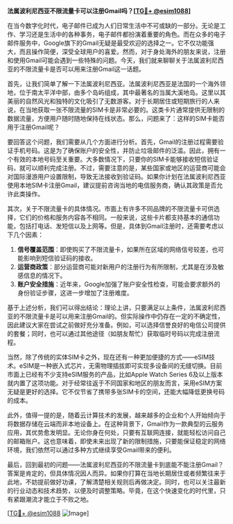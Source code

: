 **法属波利尼西亚不限流量卡可以注册Gmail吗？[[TG💪+ @esim1088](https://t.me/s/esim1088)]**

在当今数字化时代，电子邮件已成为人们日常生活中不可或缺的一部分。无论是工作、学习还是生活中的各种事务，电子邮件都扮演着重要的角色。而在众多的电子邮件服务中，Google旗下的Gmail无疑是最受欢迎的选择之一。它不仅功能强大，而且操作简便，深受全球用户的喜爱。然而，对于身处海外的朋友来说，注册和使用Gmail可能会遇到一些特殊的问题。今天，我们就来聊聊关于法属波利尼西亚的不限流量卡是否可以用来注册Gmail这一话题。

首先，让我们简单了解一下法属波利尼西亚。法属波利尼西亚是法国的一个海外领地，位于南太平洋中部，由多个岛屿组成，其中最著名的当属大溪地岛。这里以其美丽的自然风光和独特的文化吸引了无数游客。对于长期居住或短期旅行的人来说，在当地获取一张不限流量的SIM卡是非常必要的。这类卡片通常提供无限制的数据流量，方便用户随时随地保持在线状态。那么，问题来了：这样的SIM卡能否用于注册Gmail呢？

要回答这个问题，我们需要从几个方面进行分析。首先，Gmail的注册过程需要验证手机号码。这是为了确保账户的安全性，并防止垃圾邮件的泛滥。因此，拥有一个有效的本地号码至关重要。大多数情况下，只要你的SIM卡能够接收短信验证码，就可以顺利完成注册。不过，需要注意的是，某些国家或地区的运营商可能会对国际漫游用户设置限制，导致无法接收到验证码。如果你计划在法属波利尼西亚使用本地SIM卡注册Gmail，建议提前咨询当地的电信服务商，确认其政策是否允许此类操作。

其次，关于不限流量卡的具体情况。市面上有许多不同品牌的不限流量卡可供选择，它们的价格和服务内容各不相同。一般来说，这些卡片都支持基本的通信功能，包括打电话、发短信以及上网等。但是，具体到Gmail注册时，还需要考虑以下几个因素：

1. **信号覆盖范围**：即使购买了不限流量卡，如果所在区域的网络信号较差，也可能影响到短信验证码的接收。
2. **运营商政策**：部分运营商可能对新用户的注册行为有所限制，尤其是在涉及敏感信息的情况下。
3. **账户安全措施**：近年来，Google加强了账户安全性检查，可能会要求额外的身份验证步骤，这进一步增加了注册难度。

基于上述分析，我们可以得出结论：理论上讲，只要满足以上条件，法属波利尼西亚的不限流量卡是可以用来注册Gmail的。但实际操作中仍存在一定的不确定性，因此建议大家在尝试之前做好充分准备。例如，可以选择信誉良好的电信公司提供的套餐；同时，也可以通过其他途径（如朋友帮忙）获取临时号码以完成注册流程。

当然，除了传统的实体SIM卡之外，现在还有一种更加便捷的方式——eSIM技术。eSIM是一种嵌入式芯片，无需物理插拔即可实现多设备间的无缝切换。目前市面上已经有不少支持eSIM服务的产品，比如Apple Watch Series 6及以上版本就内置了这项功能。对于经常往返于不同国家和地区的朋友而言，采用eSIM方案无疑是更好的选择。它不仅节省了携带多张SIM卡的空间，还能大幅降低更换号码的成本。

此外，值得一提的是，随着云计算技术的发展，越来越多的企业和个人开始倾向于将数据存储在云端而非本地设备上。在这种背景下，Gmail作为一款典型的云服务应用，其优势愈发明显。无论你身在何处，只要有互联网连接，就能轻松访问自己的邮箱账户。这也意味着，即使未来出现了新的限制措施，只要能保证稳定的网络环境，我们依然可以通过多种方式继续享受Gmail带来的便利。

最后，回到最初的问题——法属波利尼西亚的不限流量卡到底能不能注册Gmail？答案是肯定的，但具体情况因人而异。如果你打算在当地长期居住或者频繁往来于此地，不妨提前做好功课，了解清楚相关规则后再做决定。同时，也可以关注最新的行业动态和技术趋势，以便及时调整策略。毕竟，在这个快速变化的时代里，只有紧跟潮流才能立于不败之地。

[[TG💪+ @esim1088](https://t.me/s/esim1088) ![Image](https://i.postimg.cc/4NQfJmqS/Snipaste-2025-05-13-00-14-12.png)]